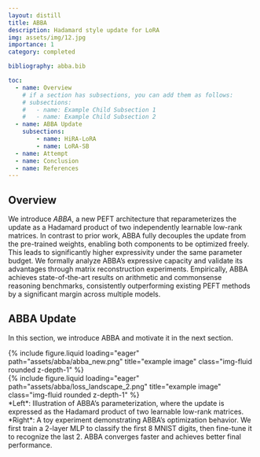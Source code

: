 ```yaml
---
layout: distill
title: ABBA
description: Hadamard style update for LoRA
img: assets/img/12.jpg
importance: 1
category: completed

bibliography: abba.bib

toc:
  - name: Overview
    # if a section has subsections, you can add them as follows:
    # subsections:
    #   - name: Example Child Subsection 1
    #   - name: Example Child Subsection 2
  - name: ABBA Update
    subsections:
        - name: HiRA-LoRA
        - name: LoRA-SB
  - name: Attempt
  - name: Conclusion
  - name: References
---
```


## Overview

We introduce *ABBA*, a new PEFT architecture that reparameterizes the update as a Hadamard product of two independently learnable low-rank matrices. In contrast to prior work, ABBA fully decouples the update from the pre-trained weights, enabling both components to be optimized freely. This leads to significantly higher expressivity under the same parameter budget. We formally analyze ABBA’s expressive capacity and validate its advantages through matrix reconstruction experiments.
Empirically, ABBA achieves state-of-the-art results on arithmetic and commonsense reasoning benchmarks, consistently outperforming existing PEFT methods by a significant margin across multiple models.

## ABBA Update

In this section, we introduce ABBA and motivate it in the next section.

<div class="row">
    <div class="col-sm mt-3 mt-md-0">
        {% include figure.liquid loading="eager" path="assets/abba/abba_new.png" title="example image" class="img-fluid rounded z-depth-1" %}
    </div>
    <div class="col-sm mt-3 mt-md-0">
        {% include figure.liquid loading="eager" path="assets/abba/loss_landscape_2.png" title="example image" class="img-fluid rounded z-depth-1" %}
    </div>
</div>
<div class="caption">
     *Left*: Illustration of ABBA’s parameterization, where the update is expressed as the Hadamard product of two learnable low-rank matrices. *Right*: A toy experiment demonstrating ABBA’s optimization behavior. We first train a 2-layer MLP to classify the first 8 MNIST digits, then fine-tune it to recognize the last 2. ABBA converges faster and achieves better final performance.
</div>